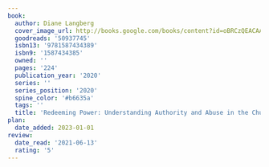 ```yaml
---
book:
  author: Diane Langberg
  cover_image_url: http://books.google.com/books/content?id=oBRCzQEACAAJ&printsec=frontcover&img=1&zoom=1&source=gbs_api
  goodreads: '50937745'
  isbn13: '9781587434389'
  isbn9: '1587434385'
  owned: ''
  pages: '224'
  publication_year: '2020'
  series: ''
  series_position: '2020'
  spine_color: '#b6635a'
  tags: ''
  title: 'Redeeming Power: Understanding Authority and Abuse in the Church'
plan:
  date_added: 2023-01-01
review:
  date_read: '2021-06-13'
  rating: '5'
---
```

